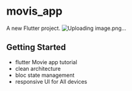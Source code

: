 # movis_app

A new Flutter project.
![Uploading image.png…]()


## Getting Started

- flutter Movie app tutorial
- clean architecture 
- bloc state management 
- responsive UI for All devices
